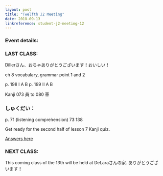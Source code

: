 ```yaml
---
layout: post
title: "Twelfth J2 Meeting"
date: 2018-09-13
linkreference: student-j2-meeting-12
---
```


### Event details:

### LAST CLASS:

Dillerさん、おちゃありがとうございます！おいしい！

ch 8 vocabulary, grammar point 1 and 2

p. 198 I A B p. 199 II A B

Kanji 073 員 to 080 車

### しゅくだい：

p. 71 (listening comprehension) 73 138

Get ready for the second half of lesson 7 Kanji quiz.

[Answers here](https://trantom.github.io/sawada-sensei-no-ato/downloads/)

### NEXT CLASS:

This coming class of the 13th will be held at DeLaraさんの家. ありがとうございます！
